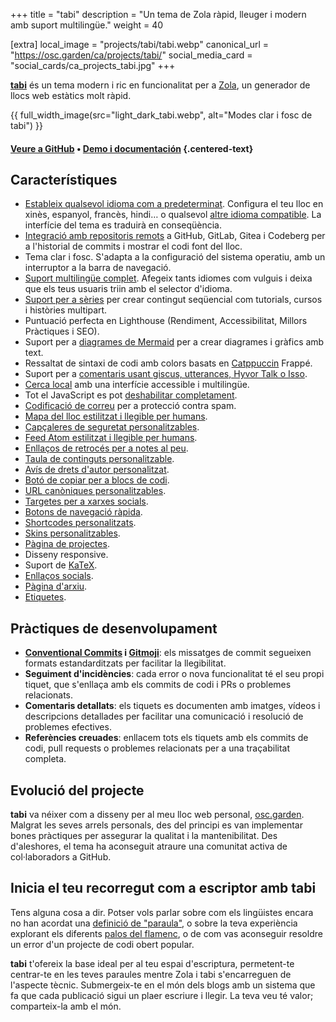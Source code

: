 +++
title = "tabi"
description = "Un tema de Zola ràpid, lleuger i modern amb suport multilingüe."
weight = 40

[extra]
local_image = "projects/tabi/tabi.webp"
canonical_url = "https://osc.garden/ca/projects/tabi/"
social_media_card = "social_cards/ca_projects_tabi.jpg"
+++

[**tabi**](https://github.com/welpo/tabi) és un tema modern i ric en funcionalitat per a [Zola](https://www.getzola.org/), un generador de llocs web estàtics molt ràpid.

{{ full_width_image(src="light_dark_tabi.webp", alt="Modes clar i fosc de tabi") }}

#### [Veure a GitHub](https://github.com/welpo/tabi) • [Demo i documentación](https://welpo.github.io/tabi/ca/) {.centered-text}

## Característiques

- [Estableix qualsevol idioma com a predeterminat](https://welpo.github.io/tabi/ca/blog/faq-languages/#com-estableixo-la-llengua-predeterminada-del-meu-lloc). Configura el teu lloc en xinès, espanyol, francès, hindi… o qualsevol [altre idioma compatible](https://welpo.github.io/tabi/ca/blog/faq-languages/#quines-llengues-admet-tabi). La interfície del tema es traduirà en conseqüència.
- [Integració amb repositoris remots](https://welpo.github.io/tabi/ca/blog/mastering-tabi-settings#integracio-amb-repositoris-git) a GitHub, GitLab, Gitea i Codeberg per a l'historial de commits i mostrar el codi font del lloc.
- Tema clar i fosc. S'adapta a la configuració del sistema operatiu, amb un interruptor a la barra de navegació.
- [Suport multilingüe complet](https://welpo.github.io/tabi/ca/blog/faq-languages/#com-gestiona-tabi-el-suport-multilingue). Afegeix tants idiomes com vulguis i deixa que els teus usuaris triin amb el selector d'idioma.
- [Suport per a sèries](https://welpo.github.io/tabi/ca/blog/series/) per crear contingut seqüencial com tutorials, cursos i històries multipart.
- Puntuació perfecta en Lighthouse (Rendiment, Accessibilitat, Millors Pràctiques i SEO).
- Suport per a [diagrames de Mermaid](https://welpo.github.io/tabi/ca/blog/shortcodes/#diagrames-de-mermaid) per a crear diagrames i gràfics amb text.
- Ressaltat de sintaxi de codi amb colors basats en [Catppuccin](https://github.com/catppuccin/catppuccin) Frappé.
- Suport per a [comentaris usant giscus, utterances, Hyvor Talk o Isso](https://welpo.github.io/tabi/ca/blog/comments/).
- [Cerca local](https://welpo.github.io/tabi/ca/blog/mastering-tabi-settings/#cerca) amb una interfície accessible i multilingüe.
- Tot el JavaScript es pot [deshabilitar completament](https://welpo.github.io/tabi/ca/blog/javascript/).
- [Codificació de correu](https://welpo.github.io/tabi/ca/blog/mastering-tabi-settings/#correu-electronic-codificat) per a protecció contra spam.
- [Mapa del lloc estilitzat i llegible per humans](https://welpo.github.io/tabi/sitemap.xml).
- [Capçaleres de seguretat personalitzables](https://welpo.github.io/tabi/ca/blog/security/).
- [Feed Atom estilitzat i llegible per humans](https://welpo.github.io/tabi/ca/atom.xml).
- [Enllaços de retrocés per a notes al peu](https://welpo.github.io/tabi/ca/blog/mastering-tabi-settings/#enllacos-de-retorn-a-les-notes-a-peu-de-pagina).
- [Taula de continguts personalitzable](https://welpo.github.io/tabi/ca/blog/toc/).
- [Avís de drets d'autor personalitzat](https://welpo.github.io/tabi/ca/blog/mastering-tabi-settings/#copyright).
- [Botó de copiar per a blocs de codi](https://welpo.github.io/tabi/ca/blog/mastering-tabi-settings/#boto-de-copiar-en-blocs-de-codi).
- [URL canòniques personalitzables](https://welpo.github.io/tabi/ca/blog/mastering-tabi-settings/#url-canonica).
- [Targetes per a xarxes socials](https://welpo.github.io/tabi/ca/blog/mastering-tabi-settings/#targetes-per-a-xarxes-socials).
- [Botons de navegació ràpida](https://welpo.github.io/tabi/ca/blog/mastering-tabi-settings/#botons-de-navegacio-rapida).
- [Shortcodes personalitzats](https://welpo.github.io/tabi/ca/blog/shortcodes/).
- [Skins personalitzables](https://welpo.github.io/tabi/ca/blog/customise-tabi/).
- [Pàgina de projectes](https://welpo.github.io/tabi/ca/projects/).
- Disseny responsive.
- Suport de [KaTeX](https://katex.org/).
- [Enllaços socials](https://welpo.github.io/tabi/ca/blog/mastering-tabi-settings/#icones-de-xarxes-socials).
- [Pàgina d'arxiu](https://welpo.github.io/tabi/ca/archive/).
- [Etiquetes](https://welpo.github.io/tabi/ca/blog/mastering-tabi-settings/#etiquetes).

## Pràctiques de desenvolupament

- **[Conventional Commits](https://www.conventionalcommits.org) i [Gitmoji](https://gitmoji.dev/)**: els missatges de commit segueixen formats estandarditzats per facilitar la llegibilitat.
- **Seguiment d'incidències**: cada error o nova funcionalitat té el seu propi tiquet, que s'enllaça amb els commits de codi i PRs o problemes relacionats.
- **Comentaris detallats**: els tiquets es documenten amb imatges, vídeos i descripcions detallades per facilitar una comunicació i resolució de problemes efectives.
- **Referències creuades**: enllacem tots els tiquets amb els commits de codi, pull requests o problemes relacionats per a una traçabilitat completa.

## Evolució del projecte

**tabi** va néixer com a disseny per al meu lloc web personal, [osc.garden](https://osc.garden). Malgrat les seves arrels personals, des del principi es van implementar bones pràctiques per assegurar la qualitat i la mantenibilitat. Des d'aleshores, el tema ha aconseguit atraure una comunitat activa de col·laboradors a GitHub.

## Inicia el teu recorregut com a escriptor amb tabi

Tens alguna cosa a dir. Potser vols parlar sobre com els lingüistes encara no han acordat una [definició de "paraula"](https://ca.wikipedia.org/wiki/Mot), o sobre la teva experiència explorant els diferents [palos del flamenc](https://ca.wikipedia.org/wiki/Estils_flamencs), o de com vas aconseguir resoldre un error d'un projecte de codi obert popular.

**tabi** t'ofereix la base ideal per al teu espai d'escriptura, permetent-te centrar-te en les teves paraules mentre Zola i tabi s'encarreguen de l'aspecte tècnic. Submergeix-te en el món dels blogs amb un sistema que fa que cada publicació sigui un plaer escriure i llegir. La teva veu té valor; comparteix-la amb el món.
